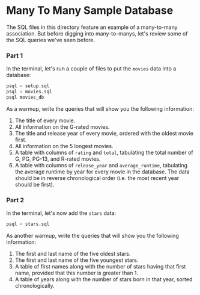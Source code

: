 # Many To Many Sample Database

The SQL files in this directory feature an example of a many-to-many association. But before digging into many-to-manys, let's review some of the SQL queries we've seen before.

### Part 1

In the terminal, let's run a couple of files to put the `movies` data into a database:

```sh
psql < setup.sql
psql < movies.sql
psql movies_db
```

As a warmup, write the queries that will show you the following information:

1.  The title of every movie.
1.  All information on the G-rated movies.
1.  The title and release year of every movie, ordered with the oldest movie first.
1.  All information on the 5 longest movies.
1.  A table with columns of `rating` and `total`, tabulating the total number of G, PG, PG-13, and R-rated movies.
1.  A table with columns of `release_year` and `average_runtime`, tabulating the average runtime by year for every movie in the database. The data should be in reverse chronological order (i.e. the most recent year should be first).

### Part 2

In the terminal, let's now add the `stars` data:

```sh
psql < stars.sql
```

As another warmup, write the queries that will show you the following information:

1.  The first and last name of the five oldest stars.
1.  The first and last name of the five youngest stars.
1.  A table of first names along with the number of stars having that first name, provided that this number is greater than 1.
1.  A table of years along with the number of stars born in that year, sorted chronologically.
